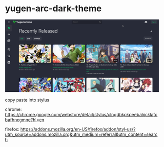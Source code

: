 # yugen-arc-dark-theme

![screenshot](./screenshot.png)

copy paste into stylus

chrome: https://chrome.google.com/webstore/detail/stylus/clngdbkpkpeebahjckkjfobafhncgmne?hl=en

firefox: https://addons.mozilla.org/en-US/firefox/addon/styl-us/?utm_source=addons.mozilla.org&utm_medium=referral&utm_content=search
